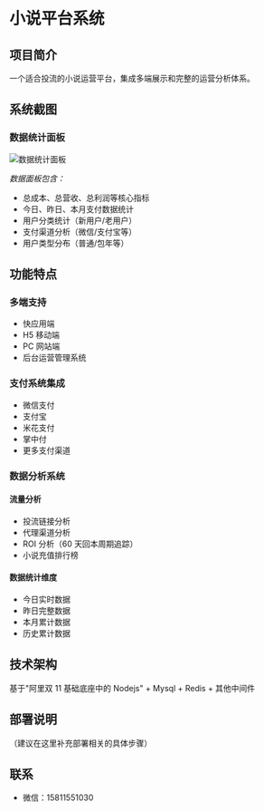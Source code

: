 # 小说平台系统

## 项目简介

一个适合投流的小说运营平台，集成多端展示和完整的运营分析体系。

## 系统截图

### 数据统计面板

![数据统计面板](./images/dashboard.png)

_数据面板包含：_

- 总成本、总营收、总利润等核心指标
- 今日、昨日、本月支付数据统计
- 用户分类统计（新用户/老用户）
- 支付渠道分析（微信/支付宝等）
- 用户类型分布（普通/包年等）

## 功能特点

### 多端支持

- 快应用端
- H5 移动端
- PC 网站端
- 后台运营管理系统

### 支付系统集成

- 微信支付
- 支付宝
- 米花支付
- 掌中付
- 更多支付渠道

### 数据分析系统

#### 流量分析

- 投流链接分析
- 代理渠道分析
- ROI 分析（60 天回本周期追踪）
- 小说充值排行榜

#### 数据统计维度

- 今日实时数据
- 昨日完整数据
- 本月累计数据
- 历史累计数据

## 技术架构

基于"阿里双 11 基础底座中的 Nodejs" + Mysql + Redis + 其他中间件

## 部署说明

（建议在这里补充部署相关的具体步骤）

## 联系

- 微信：15811551030
